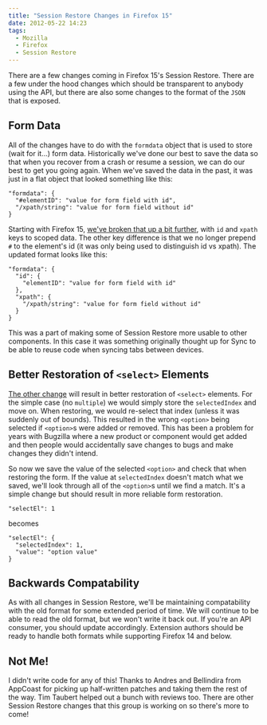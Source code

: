 ```yaml
---
title: "Session Restore Changes in Firefox 15"
date: 2012-05-22 14:23
tags:
  - Mozilla
  - Firefox
  - Session Restore
---
```


There are a few changes coming in Firefox 15's Session Restore. There are a few under the hood changes which should be transparent to anybody using the API, but there are also some changes to the format of the `JSON` that is exposed.


## Form Data

All of the changes have to do with the `formdata` object that is used to store (wait for it...) form data. Historically we've done our best to save the data so that when you recover from a crash or resume a session, we can do our best to get you going again. When we've saved the data in the past, it was just in a flat object that looked something like this:

    "formdata": {
      "#elementID": "value for form field with id",
      "/xpath/string": "value for form field without id"
    }

Starting with Firefox 15, [we've broken that up a bit further](https://bugzilla.mozilla.org/show_bug.cgi?id=697903), with `id` and `xpath` keys to scoped data. The other key difference is that we no longer prepend `#` to the element's id (it was only being used to distinguish id vs xpath). The updated format looks like this:

    "formdata": {
      "id": {
        "elementID": "value for form field with id"
      },
      "xpath": {
        "/xpath/string": "value for form field without id"
      }
    }

This was a part of making some of Session Restore more usable to other components. In this case it was something originally thought up for Sync to be able to reuse code when syncing tabs between devices.


## Better Restoration of `<select>` Elements

[The other change](https://bugzilla.mozilla.org/show_bug.cgi?id=662743) will result in better restoration of `<select>` elements. For the simple case (no `multiple`) we would simply store the `selectedIndex` and move on. When restoring, we would re-select that index (unless it was suddenly out of bounds). This resulted in the wrong `<option>` being selected if `<option>`s were added or removed. This has been a problem for years with Bugzilla where a new product or component would get added and then people would accidentally save changes to bugs and make changes they didn't intend.

So now we save the value of the selected `<option>` and check that when restoring the form. If the value at `selectedIndex` doesn't match what we saved, we'll look through all of the `<option>`s until we find a match. It's a simple change but should result in more reliable form restoration.

    "selectEl": 1

becomes

    "selectEl": {
      "selectedIndex": 1,
      "value": "option value"
    }


## Backwards Compatability

As with all changes in Session Restore, we'll be maintaining compatability with the old format for some extended period of time. We will continue to be able to read the old format, but we won't write it back out. If you're an API consumer, you should update accordingly. Extension authors should be ready to handle both formats while supporting Firefox 14 and below.


## Not Me!

I didn't write code for any of this! Thanks to Andres and Bellindira from AppCoast for picking up half-written patches and taking them the rest of the way. Tim Taubert helped out a bunch with reviews too. There are other Session Restore changes that this group is working on so there's more to come!

